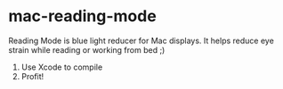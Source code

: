 # mac-reading-mode
Reading Mode is blue light reducer for Mac displays. It helps reduce eye strain while reading or working from bed ;)
1) Use Xcode to compile
2) Profit!
